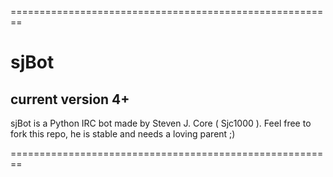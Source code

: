 ========================================================
# sjBot
## current version 4+

sjBot is a Python IRC bot made by Steven J. Core ( Sjc1000 ).
Feel free to fork this repo, he is stable and needs a loving parent ;)

========================================================
